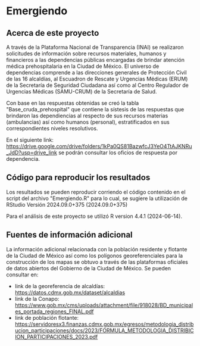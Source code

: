 # Emergiendo
## Acerca de este proyecto

A través de la Plataforma Nacional de Transparencia (INAI) se realizaron solicitudes de información sobre recursos materiales, humanos y financieros a las dependencias públicas encargadas de brindar atención médica prehospitalaria en la Ciudad de México. El universo de dependencias comprende a las direcciones generales de Protección Civil de las 16 alcaldías, al Escuadron de Rescate y Urgencias Médicas (ERUM) de la Secretaría de Seguridad Ciudadana así como al Centro Regulador de Urgencias Médicas (SAMU-CRUM) de la Secretaría de Salud.

Con base en las respuestas obtenidas se creó la tabla "Base_cruda_prehospital" que contiene la sístesis de las respuestas que brindaron las dependiencias al respecto de sus recursos materias (ambulancias) así como humanos (personal), estratificados en sus correspondientes niveles resolutivos.

En el siguiente link: https://drive.google.com/drive/folders/1kPa0QS81BazwfcJ3YeO4TtAJKNRu_JdD?usp=drive_link se podrán consultar los oficios de respuesta por dependencia. 

## Código para reproducir los resultados

Los resultados se pueden reproducir corriendo el código contenido en el script del archivo "Emergiendo.R" para lo cual, se sugiere la utilización de RStudio Versión 2024.09.0+375 (2024.09.0+375)

Para el análisis de este proyecto se utilizó R version 4.4.1 (2024-06-14).

## Fuentes de información adicional

La información adicional relacionada con la población residente y flotante de la Ciudad de México así como los polígonos georeferenciales para la construcción de los mapas se obtuvo a través de las plataformas oficiales de datos abiertos del Gobierno de la Ciudad de México. Se pueden consultar en:

- link de la georeferencia de alcaldías: https://datos.cdmx.gob.mx/dataset/alcaldias
- link de la Conapo: https://www.gob.mx/cms/uploads/attachment/file/918028/BD_municipales_portada_regiones_FINAL.pdf
- link de población flotante: https://servidoresx3.finanzas.cdmx.gob.mx/egresos/metodologia_distribucion_participaciones/docs/2023/FORMULA_METODOLOGIA_DISTRIBICION_PARTICIPACIONES_2023.pdf

